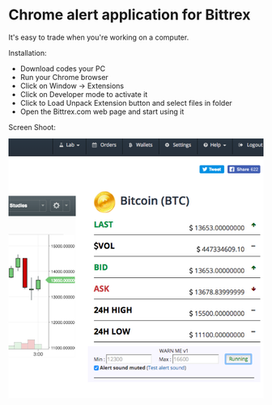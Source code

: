 # Chrome alert application for Bittrex

It's easy to trade when you're working on a computer.

Installation:

* Download codes your PC
* Run your Chrome browser
* Click on Window -> Extensions
* Click on Developer mode to activate it
* Click to Load Unpack Extension button and select files in folder
* Open the Bittrex.com web page and start using it



Screen Shoot:

![Screenshot](ScreenShot.png)

